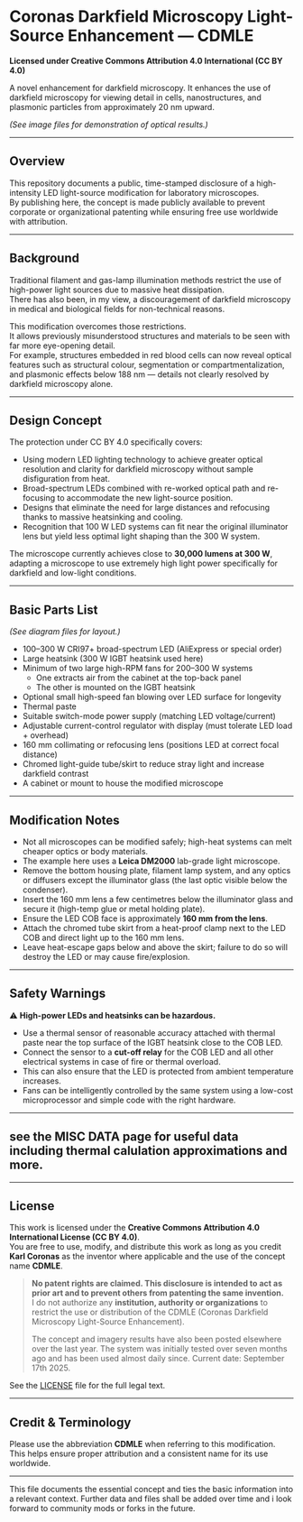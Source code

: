 # Coronas Darkfield Microscopy Light-Source Enhancement — CDMLE  

**Licensed under Creative Commons Attribution 4.0 International (CC BY 4.0)**  

A novel enhancement for darkfield microscopy. It enhances the use of darkfield microscopy for viewing detail in cells, nanostructures, and plasmonic particles from approximately 20 nm upward.

*(See image files for demonstration of optical results.)*

---

## Overview  

This repository documents a public, time-stamped disclosure of a high-intensity LED light-source modification for laboratory microscopes.  
By publishing here, the concept is made publicly available to prevent corporate or organizational patenting while ensuring free use worldwide with attribution.

---

## Background  

Traditional filament and gas-lamp illumination methods restrict the use of high-power light sources due to massive heat dissipation.  
There has also been, in my view, a discouragement of darkfield microscopy in medical and biological fields for non-technical reasons.  

This modification overcomes those restrictions.  
It allows previously misunderstood structures and materials to be seen with far more eye-opening detail.  
For example, structures embedded in red blood cells can now reveal optical features such as structural colour, segmentation or compartmentalization, and plasmonic effects below 188 nm — details not clearly resolved by darkfield microscopy alone.

---

## Design Concept  

The protection under CC BY 4.0 specifically covers:

- Using modern LED lighting technology to achieve greater optical resolution and clarity for darkfield microscopy without sample disfiguration from heat.
- Broad-spectrum LEDs combined with re-worked optical path and re-focusing to accommodate the new light-source position.
- Designs that eliminate the need for large distances and refocusing thanks to massive heatsinking and cooling.
- Recognition that 100 W LED systems can fit near the original illuminator lens but yield less optimal light shaping than the 300 W system.

The microscope currently achieves close to **30,000 lumens at 300 W**, adapting a microscope to use extremely high light power specifically for darkfield and low-light conditions.

---

## Basic Parts List  

*(See diagram files for layout.)*

- 100–300 W CRI97+ broad-spectrum LED (AliExpress or special order)  
- Large heatsink (300 W IGBT heatsink used here)  
- Minimum of two large high-RPM fans for 200–300 W systems  
  - One extracts air from the cabinet at the top-back panel  
  - The other is mounted on the IGBT heatsink  
- Optional small high-speed fan blowing over LED surface for longevity  
- Thermal paste  
- Suitable switch-mode power supply (matching LED voltage/current)  
- Adjustable current-control regulator with display (must tolerate LED load + overhead)  
- 160 mm collimating or refocusing lens (positions LED at correct focal distance)  
- Chromed light-guide tube/skirt to reduce stray light and increase darkfield contrast  
- A cabinet or mount to house the modified microscope  

---

## Modification Notes  

- Not all microscopes can be modified safely; high-heat systems can melt cheaper optics or body materials.  
- The example here uses a **Leica DM2000** lab-grade light microscope.  
- Remove the bottom housing plate, filament lamp system, and any optics or diffusers except the illuminator glass (the last optic visible below the condenser).  
- Insert the 160 mm lens a few centimetres below the illuminator glass and secure it (high-temp glue or metal holding plate).  
- Ensure the LED COB face is approximately **160 mm from the lens**.  
- Attach the chromed tube skirt from a heat-proof clamp next to the LED COB and direct light up to the 160 mm lens.  
- Leave heat-escape gaps below and above the skirt; failure to do so will destroy the LED or may cause fire/explosion.  

---

## Safety Warnings  

⚠️ **High-power LEDs and heatsinks can be hazardous.**  

- Use a thermal sensor of reasonable accuracy attached with thermal paste near the top surface of the IGBT heatsink close to the COB LED.  
- Connect the sensor to a **cut-off relay** for the COB LED and all other electrical systems in case of fire or thermal overload.  
- This can also ensure that the LED is protected from ambient temperature increases.  
- Fans can be intelligently controlled by the same system using a low-cost microprocessor and simple code with the right hardware.  

---

## see the MISC DATA page for useful data including thermal calulation approximations and more.

---

## License  

This work is licensed under the **Creative Commons Attribution 4.0 International License (CC BY 4.0)**.  
You are free to use, modify, and distribute this work as long as you credit **Karl Coronas** as the inventor where applicable and the use of the concept name **CDMLE**.  

> **No patent rights are claimed. This disclosure is intended to act as prior art and to prevent others from patenting the same invention.**  
> I do not authorize any **institution, authority or organizations** to restrict the use or distribution of the CDMLE (Coronas Darkfield Microscopy Light-Source Enhancement).
>
> The concept and imagery results have also been posted elsewhere over the last year. The system was initially tested over seven months ago and has been used almost daily since. Current date: September 17th 2025.

See the [LICENSE](LICENSE) file for the full legal text.

---

## Credit & Terminology  

Please use the abbreviation **CDMLE** when referring to this modification.  
This helps ensure proper attribution and a consistent name for its use worldwide.

---

This file documents the essential concept and ties the basic information into a relevant context. Further data and files shall be added over time and i look forward to community mods or forks in the future.
